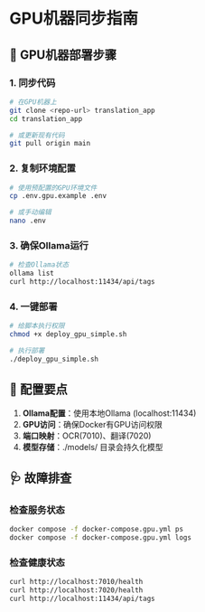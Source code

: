 # GPU机器同步指南

## 🚀 GPU机器部署步骤

### 1. 同步代码
```bash
# 在GPU机器上
git clone <repo-url> translation_app
cd translation_app

# 或更新现有代码
git pull origin main
```

### 2. 复制环境配置
```bash
# 使用预配置的GPU环境文件
cp .env.gpu.example .env

# 或手动编辑
nano .env
```

### 3. 确保Ollama运行
```bash
# 检查Ollama状态
ollama list
curl http://localhost:11434/api/tags
```

### 4. 一键部署
```bash
# 给脚本执行权限
chmod +x deploy_gpu_simple.sh

# 执行部署
./deploy_gpu_simple.sh
```

## 🔧 配置要点

1. **Ollama配置**：使用本地Ollama (localhost:11434)
2. **GPU访问**：确保Docker有GPU访问权限
3. **端口映射**：OCR(7010)、翻译(7020)
4. **模型存储**：./models/ 目录会持久化模型

## 🩺 故障排查

### 检查服务状态
```bash
docker compose -f docker-compose.gpu.yml ps
docker compose -f docker-compose.gpu.yml logs
```

### 检查健康状态
```bash
curl http://localhost:7010/health
curl http://localhost:7020/health
curl http://localhost:11434/api/tags
```
